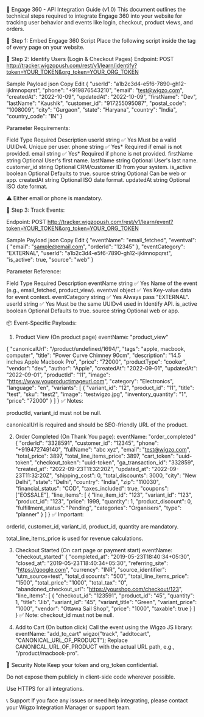 📘 Engage 360 - API Integration Guide (v1.0)
This document outlines the technical steps required to integrate Engage 360 into your website for tracking user behavior and events like login, checkout, product views, and orders.

🧩 Step 1: Embed Engage 360 Script
Place the following script inside the <head> tag of every page on your website.

<script>
(function(w, i, g, z, o) {
    var a, m;
    w['WigzoObject'] = o;
    w[o] = w[o] || function() {
        (w[o].q = w[o].q || []).push(arguments);
    };
    w[o].l = 1 * new Date();
    w[o].h = z;
    a = i.createElement(g);
    m = i.getElementsByTagName(g)[0];
    a.async = 1;
    a.src = z;
    m.parentNode.insertBefore(a, m);
})(window, document, 'script', '//app.wigzo.com/wigzo.compressed.js', 'wigzo');

wigzo('configure', 'YOUR_ORG_TOKEN'); // Replace with your actual org_token
</script>
🔑 Step 2: Identify Users (Login & Checkout Pages)
Endpoint:
POST http://tracker.wigzopush.com/rest/v1/learn/identify?token=YOUR_TOKEN&org_token=YOUR_ORG_TOKEN

Sample Payload
json
Copy
Edit
{
  "userId": "a1b2c3d4-e5f6-7890-gh12-ijklmnopqrst",
  "phone": "+919876543210",
  "email": "test@wigzo.com",
  "createdAt": "2022-10-09",
  "updatedAt": "2022-10-09",
  "firstName": "Dev",
  "lastName": "Kaushik",
  "customer_id": "917255095087",
  "postal_code": "1008009",
  "city": "Gurgaon",
  "state": "Haryana",
  "country": "India",
  "country_code": "IN"
}

Parameter Requirements:

Field	Type	Required	Description
userId	string	✅ Yes	Must be a valid UUIDv4. Unique per user.
phone	string	✅ Yes*	Required if email is not provided.
email	string	✅ Yes*	Required if phone is not provided.
firstName	string	Optional	User's first name.
lastName	string	Optional	User's last name.
customer_id	string	Optional	CRM/customer ID from your system.
is_active	boolean	Optional	Defaults to true.
source	string	Optional	Can be web or app.
createdAt	string	Optional	ISO date format.
updatedAt	string	Optional	ISO date format.

⚠️ Either email or phone is mandatory.

🧾 Step 3: Track Events:

Endpoint:
POST http://tracker.wigzopush.com/rest/v1/learn/event?token=YOUR_TOKEN&org_token=YOUR_ORG_TOKEN

Sample Payload
json
Copy
Edit
{
  "eventName": "email_fetched",
  "eventval": {
    "email": "sample@email.com",
    "orderId": "12345"
  },
  "eventCategory": "EXTERNAL",
  "userId": "a1b2c3d4-e5f6-7890-gh12-ijklmnopqrst",
  "is_active": true,
  "source": "web"
}

Parameter Reference:

Field	Type	Required	Description
eventName	string	✅ Yes	Name of the event (e.g., email_fetched, product_view).
eventval	object	✅ Yes	Key-value data for event context.
eventCategory	string	✅ Yes	Always pass "EXTERNAL".
userId	string	✅ Yes	Must be the same UUIDv4 used in Identify API.
is_active	boolean	Optional	Defaults to true.
source	string	Optional	web or app.

📦 Event-Specific Payloads:

1. Product View (On product page)
eventName: "product_view"

{
  "canonicalUrl": "/product/undefined/1694/",
  "tags": "apple, macbook, computer",
  "title": "Power Curve Chimney 90cm",
  "description": "14.5 inches Apple Macbook Pro",
  "price": "72000",
  "productType": "cooker",
  "vendor": "dev",
  "author": "Apple",
  "createdAt": "2022-09-01",
  "updatedAt": "2022-09-01",
  "productId": "11",
  "image": "https://www.youproductimageurl.com",
  "category": "Electronics",
  "language": "en",
  "variants": [
    {
      "variant_id": "12",
      "product_id": "11",
      "title": "test",
      "sku": "test2",
      "image": "testwigzo.jpg",
      "inventory_quantity": "1",
      "price": "72000"
    }
  ]
}
✅ Notes:

productId, variant_id must not be null.

canonicalUrl is required and should be SEO-friendly URL of the product.

2. Order Completed (On Thank You page):
eventName: "order_completed"
{
  "orderId": "3328591",
  "customer_id": "12345",
  "phone": "+919472749140",
  "fullName": "abc xyz",
  "email": "test@wigzo.com",
  "total_price": 3897,
  "total_line_items_price": 3897,
  "cart_token": "uuid-token",
  "checkout_token": "uuid-token",
  "ga_transaction_id": "332859",
  "created_at": "2022-09-23T11:32:20Z",
  "updated_at": "2022-09-23T11:32:20Z",
  "shipping_cost": 0,
  "total_discounts": 3000,
  "city": "New Delhi",
  "state": "Delhi",
  "country": "India",
  "zip": "110030",
  "financial_status": "COD",
  "taxes_included": true,
  "coupons": ["EOSSALE"],
  "line_items": [
    {
      "line_item_id": "123",
      "variant_id": "123",
      "product_id": "123",
      "price": 1999,
      "quantity": 1,
      "product_discount": 0,
      "fulfillment_status": "Pending",
      "categories": "Organisers",
      "type": "planner"
    }
  ]
}
✅ Important:

orderId, customer_id, variant_id, product_id, quantity are mandatory.

total_line_items_price is used for revenue calculations.

3. Checkout Started (On cart page or payment start)
eventName: "checkout_started"
{
  "completed_at": "2019-05-23T18:40:34+05:30",
  "closed_at": "2019-05-23T18:40:34+05:30",
  "referring_site": "https://google.com",
  "currency": "INR",
  "source_identifier": "utm_source=test",
  "total_discounts": "500",
  "total_line_items_price": "1500",
  "total_price": "1000",
  "total_tax": "0",
  "abandoned_checkout_url": "https://yourshop.com/checkout/123",
  "line_items": [
    {
      "checkout_id": "123591",
      "product_id": "45",
      "quantity": 1,
      "title": "Jib",
      "variant_id": "45",
      "variant_title": "Green",
      "variant_price": "1000",
      "vendor": "Ottawa Sail Shop",
      "price": "1000",
      "taxable": true
    }
  ]
}
✅ Note: checkout_id must not be null.

4. Add to Cart (On button click)
Call the event using the Wigzo JS library:
eventName: "add_to_cart"
wigzo("track", "addtocart", "CANONICAL_URL_OF_PRODUCT");
Replace CANONICAL_URL_OF_PRODUCT with the actual URL path, e.g., "/product/macbook-pro".

🔐 Security Note
Keep your token and org_token confidential.

Do not expose them publicly in client-side code wherever possible.

Use HTTPS for all integrations.

📞 Support
If you face any issues or need help integrating, please contact your Wigzo Integration Manager or support team.

